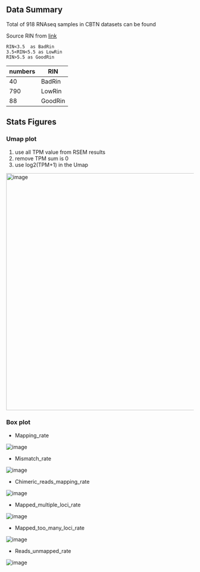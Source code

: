 ## Data Summary

Total of 918 RNAseq samples in CBTN datasets can be found

Source RIN from [link](https://chop365-my.sharepoint.com/:x:/g/personal/sullivanca_chop_edu/EZUZbpJOsmRDrI_o97k68MIB_VFw5ijByrEoFBbCc0-UHw?e=Uureko)

```
RIN<3.5  as BadRin
3.5<RIN<5.5 as LowRin
RIN>5.5 as GoodRin

```

numbers  | RIN
------------- | -------------
40  | BadRin
790  | LowRin
88 |GoodRin


## Stats Figures

### Umap plot

1. use all TPM value from RSEM results 
2. remove TPM sum is 0 
3. use log2(TPM+1) in the Umap

<img width="636" alt="image" src="https://user-images.githubusercontent.com/14929845/170528820-49e13994-a6bd-4f46-a595-de33d0e32e0a.png">

### Box plot

- Mapping_rate

![image](https://user-images.githubusercontent.com/14929845/170529481-20cfe581-c58c-4536-b0e3-9c8d28062afa.png)

- Mismatch_rate

![image](https://user-images.githubusercontent.com/14929845/170529679-186ebb8f-eba4-4aa9-b855-48423ffc0ee9.png)

- Chimeric_reads_mapping_rate

![image](https://user-images.githubusercontent.com/14929845/170529852-9cb6b524-044e-41a7-b73d-6156d09b8bd5.png)

- Mapped_multiple_loci_rate

![image](https://user-images.githubusercontent.com/14929845/170530003-38625ac7-f063-4f1d-86e4-b885f06c1b9d.png)

- Mapped_too_many_loci_rate

![image](https://user-images.githubusercontent.com/14929845/170530103-a0666cee-848b-429e-9baf-e7e3dc66d6f2.png)

- Reads_unmapped_rate

![image](https://user-images.githubusercontent.com/14929845/170530177-851f4dbe-fc37-4d83-9b90-6777cff7f2a4.png)

